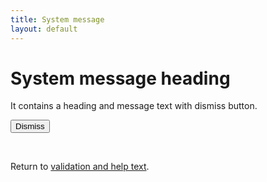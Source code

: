 ```yaml
---
title: System message
layout: default
---
```

<div class="system-message">
	<div class="grid-container clearfix">
		<div class="col10">
			<h1>System message heading</h1>
			<p>It contains a heading and message text with dismiss button.</p>
		</div>
		<div class="col2 last">
			<button type="button" class="closeSystemMessage">Dismiss</button>
		</div>
	</div>
</div>
<p>&nbsp;</p>
<div class="highlight">
	<p>Return to <a href="validation.html">validation and help text</a>.</p>
</div>